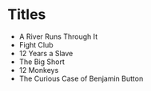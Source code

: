 # Titles

* A River Runs Through It
* Fight Club
* 12 Years a Slave
* The Big Short
* 12 Monkeys
* The Curious Case of Benjamin Button

